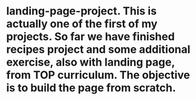 # landing-page-project. This is actually one of the first of my projects. So far we have finished recipes project and some additional exercise, also with landing page, from TOP curriculum. The objective is to build the page from scratch.
